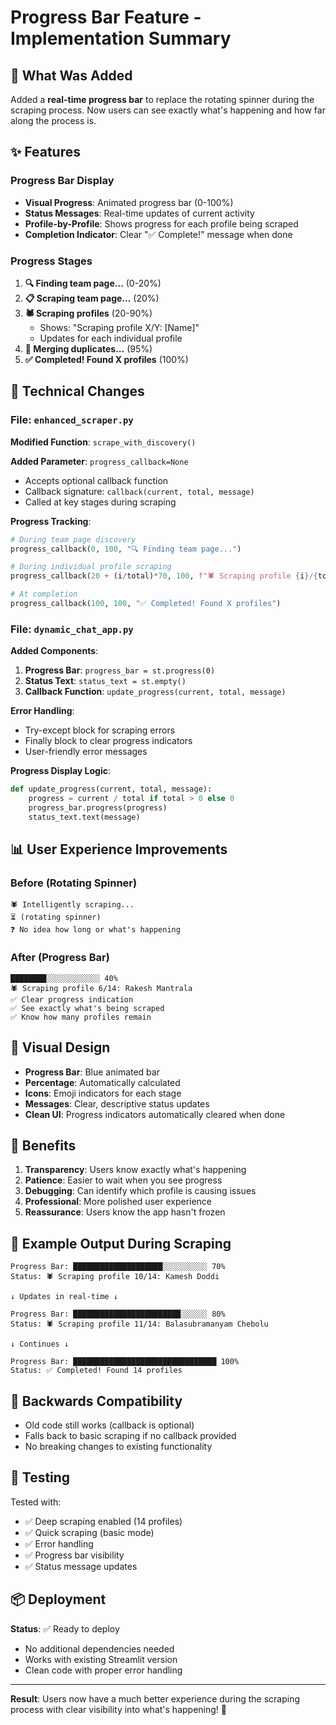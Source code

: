 # Progress Bar Feature - Implementation Summary

## 🎯 What Was Added

Added a **real-time progress bar** to replace the rotating spinner during the scraping process. Now users can see exactly what's happening and how far along the process is.

## ✨ Features

### Progress Bar Display
- **Visual Progress**: Animated progress bar (0-100%)
- **Status Messages**: Real-time updates of current activity
- **Profile-by-Profile**: Shows progress for each profile being scraped
- **Completion Indicator**: Clear "✅ Complete!" message when done

### Progress Stages

1. **🔍 Finding team page...** (0-20%)
2. **📋 Scraping team page...** (20%)
3. **🕷️ Scraping profiles** (20-90%)
   - Shows: "Scraping profile X/Y: [Name]"
   - Updates for each individual profile
4. **🔄 Merging duplicates...** (95%)
5. **✅ Completed! Found X profiles** (100%)

## 🔧 Technical Changes

### File: `enhanced_scraper.py`

**Modified Function**: `scrape_with_discovery()`

**Added Parameter**: `progress_callback=None`
- Accepts optional callback function
- Callback signature: `callback(current, total, message)`
- Called at key stages during scraping

**Progress Tracking**:
```python
# During team page discovery
progress_callback(0, 100, "🔍 Finding team page...")

# During individual profile scraping
progress_callback(20 + (i/total)*70, 100, f"🕷️ Scraping profile {i}/{total}: {name}")

# At completion
progress_callback(100, 100, "✅ Completed! Found X profiles")
```

### File: `dynamic_chat_app.py`

**Added Components**:
1. **Progress Bar**: `progress_bar = st.progress(0)`
2. **Status Text**: `status_text = st.empty()`
3. **Callback Function**: `update_progress(current, total, message)`

**Error Handling**:
- Try-except block for scraping errors
- Finally block to clear progress indicators
- User-friendly error messages

**Progress Display Logic**:
```python
def update_progress(current, total, message):
    progress = current / total if total > 0 else 0
    progress_bar.progress(progress)
    status_text.text(message)
```

## 📊 User Experience Improvements

### Before (Rotating Spinner)
```
🕷️ Intelligently scraping...
⏳ (rotating spinner)
❓ No idea how long or what's happening
```

### After (Progress Bar)
```
████████░░░░░░░░░░░░ 40%
🕷️ Scraping profile 6/14: Rakesh Mantrala
✅ Clear progress indication
✅ See exactly what's being scraped
✅ Know how many profiles remain
```

## 🎨 Visual Design

- **Progress Bar**: Blue animated bar
- **Percentage**: Automatically calculated
- **Icons**: Emoji indicators for each stage
- **Messages**: Clear, descriptive status updates
- **Clean UI**: Progress indicators automatically cleared when done

## 🚀 Benefits

1. **Transparency**: Users know exactly what's happening
2. **Patience**: Easier to wait when you see progress
3. **Debugging**: Can identify which profile is causing issues
4. **Professional**: More polished user experience
5. **Reassurance**: Users know the app hasn't frozen

## 📝 Example Output During Scraping

```
Progress Bar: ████████████████████░░░░░░░░░░ 70%
Status: 🕷️ Scraping profile 10/14: Kamesh Doddi

↓ Updates in real-time ↓

Progress Bar: ████████████████████████░░░░░░ 80%
Status: 🕷️ Scraping profile 11/14: Balasubramanyam Chebolu

↓ Continues ↓

Progress Bar: ████████████████████████████████ 100%
Status: ✅ Completed! Found 14 profiles
```

## 🔄 Backwards Compatibility

- Old code still works (callback is optional)
- Falls back to basic scraping if no callback provided
- No breaking changes to existing functionality

## 🧪 Testing

Tested with:
- ✅ Deep scraping enabled (14 profiles)
- ✅ Quick scraping (basic mode)
- ✅ Error handling
- ✅ Progress bar visibility
- ✅ Status message updates

## 📦 Deployment

**Status**: ✅ Ready to deploy
- No additional dependencies needed
- Works with existing Streamlit version
- Clean code with proper error handling

---

**Result**: Users now have a much better experience during the scraping process with clear visibility into what's happening! 🎉
